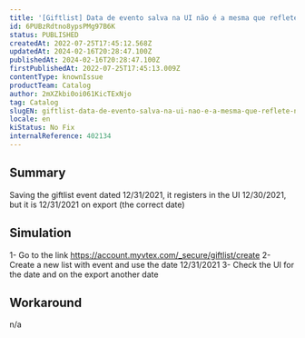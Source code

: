 ```yaml
---
title: '[Giftlist] Data de evento salva na UI não é a mesma que reflete no bd'
id: 6PUBzRdtno8ypsPMg97B6K
status: PUBLISHED
createdAt: 2022-07-25T17:45:12.568Z
updatedAt: 2024-02-16T20:28:47.100Z
publishedAt: 2024-02-16T20:28:47.100Z
firstPublishedAt: 2022-07-25T17:45:13.009Z
contentType: knownIssue
productTeam: Catalog
author: 2mXZkbi0oi061KicTExNjo
tag: Catalog
slugEN: giftlist-data-de-evento-salva-na-ui-nao-e-a-mesma-que-reflete-no-bd
locale: en
kiStatus: No Fix
internalReference: 402134
---
```


## Summary


Saving the giftlist event dated 12/31/2021, it registers in the UI 12/30/2021, but it is 12/31/2021 on export (the correct date)



## Simulation


1- Go to the link https://account.myvtex.com/_secure/giftlist/create
2- Create a new list with event and use the date 12/31/2021
3- Check the UI for the date and on the export another date



## Workaround


n/a

